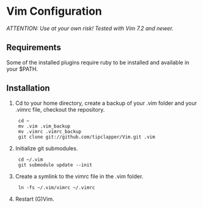 Vim Configuration
=================

*ATTENTION: Use at your own risk! Tested with Vim 7.2 and newer.*


Requirements
------------

Some of the installed plugins require ruby to be installed and available in your $PATH.


Installation
------------

1. Cd to your home directory, create a backup of your .vim folder and your .vimrc file, checkout the repository.

        cd ~
        mv .vim .vim_backup
        mv .vimrc .vimrc_backup
        git clone git://github.com/tipclapper/Vim.git .vim

2. Initialize git submodules.

        cd ~/.vim
        git submodule update --init

3. Create a symlink to the vimrc file in the .vim folder.

        ln -fs ~/.vim/vimrc ~/.vimrc

4. Restart (G)Vim.
